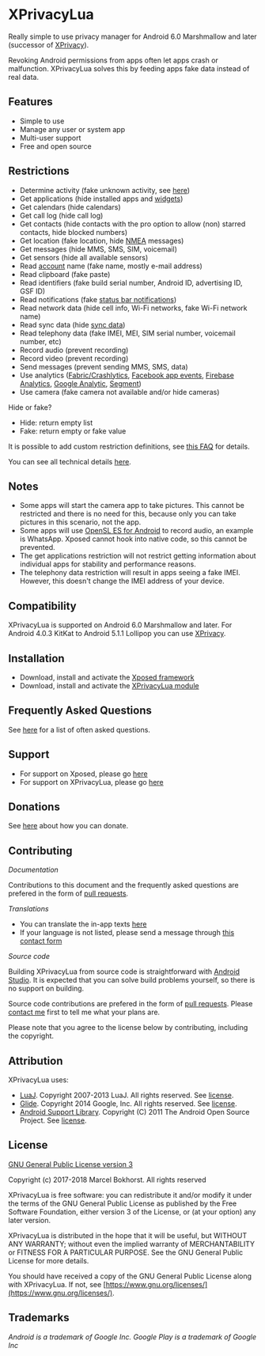 XPrivacyLua
===========


Really simple to use privacy manager for Android 6.0 Marshmallow and later (successor of [XPrivacy](https://forum.xda-developers.com/xposed/modules/xprivacy-ultimate-android-privacy-app-t2320783"]XPrivacy[/URL])).

Revoking Android permissions from apps often let apps crash or malfunction.
XPrivacyLua solves this by feeding apps fake data instead of real data.

Features
--------

* Simple to use
* Manage any user or system app
* Multi-user support
* Free and open source

Restrictions
------------

* Determine activity (fake unknown activity, see [here](https://developers.google.com/location-context/activity-recognition/))
* Get applications (hide installed apps and [widgets](https://developer.android.com/reference/android/appwidget/AppWidgetManager.html))
* Get calendars (hide calendars)
* Get call log (hide call log)
* Get contacts (hide contacts with the pro option to allow (non) starred contacts, hide blocked numbers)
* Get location (fake location, hide [NMEA](https://en.wikipedia.org/wiki/NMEA_0183) messages)
* Get messages (hide MMS, SMS, SIM, voicemail)
* Get sensors (hide all available sensors)
* Read [account](https://developer.android.com/reference/android/accounts/Account.html) name (fake name, mostly e-mail address)
* Read clipboard (fake paste)
* Read identifiers (fake build serial number, Android ID, advertising ID, GSF ID)
* Read notifications (fake [status bar notifications](https://developer.android.com/reference/android/service/notification/StatusBarNotification.html))
* Read network data (hide cell info, Wi-Fi networks, fake Wi-Fi network name)
* Read sync data (hide [sync data](https://developer.android.com/training/sync-adapters/creating-sync-adapter.html))
* Read telephony data (fake IMEI, MEI, SIM serial number, voicemail number, etc)
* Record audio (prevent recording)
* Record video (prevent recording)
* Send messages (prevent sending MMS, SMS, data)
* Use analytics ([Fabric/Crashlytics](https://get.fabric.io/), [Facebook app events](https://developers.facebook.com/docs/reference/androidsdk/current/facebook/com/facebook/appevents/appeventslogger.html/), [Firebase Analytics](https://firebase.google.com/docs/analytics/), [Google Analytic](https://www.google.com/analytics/), [Segment](https://segment.com/))
* Use camera (fake camera not available and/or hide cameras)

Hide or fake?

* Hide: return empty list
* Fake: return empty or fake value

It is possible to add custom restriction definitions, see [this FAQ](https://github.com/M66B/XPrivacyLua/blob/master/FAQ.md#FAQ8) for details.

You can see all technical details [here](https://github.com/M66B/XPrivacyLua/blob/master/app/src/main/assets/hooks.json).

Notes
-----

* Some apps will start the camera app to take pictures. This cannot be restricted and there is no need for this, because only you can take pictures in this scenario, not the app.
* Some apps will use [OpenSL ES for Android](https://developer.android.com/ndk/guides/audio/opensl-for-android.html) to record audio, an example is WhatsApp. Xposed cannot hook into native code, so this cannot be prevented.
* The get applications restriction will not restrict getting information about individual apps for stability and performance reasons.
* The telephony data restriction will result in apps seeing a fake IMEI. However, this doesn't change the IMEI address of your device.

Compatibility
-------------

XPrivacyLua is supported on Android 6.0 Marshmallow and later.
For Android 4.0.3 KitKat to Android 5.1.1 Lollipop you can use [XPrivacy](https://github.com/M66B/XPrivacy/blob/master/README.md).

Installation
------------

* Download, install and activate the [Xposed framework](http://forum.xda-developers.com/xposed)
* Download, install and activate the [XPrivacyLua module](http://repo.xposed.info/module/eu.faircode.xlua)

Frequently Asked Questions
--------------------------

See [here](https://github.com/M66B/XPrivacyLua/blob/master/FAQ.md) for a list of often asked questions.

Support
-------

* For support on Xposed, please go [here](http://forum.xda-developers.com/xposed)
* For support on XPrivacyLua, please go [here](https://forum.xda-developers.com/xposed/modules/xprivacylua6-0-android-privacy-manager-t3730663)

Donations
---------

See [here](https://lua.xprivacy.eu/) about how you can donate.

Contributing
------------

*Documentation*

Contributions to this document and the frequently asked questions
are prefered in the form of [pull requests](https://help.github.com/articles/creating-a-pull-request/).

*Translations*

* You can translate the in-app texts [here](https://crowdin.com/project/xprivacylua/)
* If your language is not listed, please send a message through [this contact form](https://contact.faircode.eu/)

*Source code*

Building XPrivacyLua from source code is straightforward with [Android Studio](http://developer.android.com/sdk/).
It is expected that you can solve build problems yourself, so there is no support on building.

Source code contributions are prefered in the form of [pull requests](https://help.github.com/articles/creating-a-pull-request/).
Please [contact me](https://contact.faircode.eu/) first to tell me what your plans are.

Please note that you agree to the license below by contributing, including the copyright.

Attribution
-----------

XPrivacyLua uses:

* [LuaJ](https://sourceforge.net/projects/luaj/). Copyright 2007-2013 LuaJ. All rights reserved. See [license](http://luaj.sourceforge.net/license.txt).
* [Glide](https://bumptech.github.io/glide/). Copyright 2014 Google, Inc. All rights reserved. See [license](https://raw.githubusercontent.com/bumptech/glide/master/LICENSE).
* [Android Support Library](https://developer.android.com/tools/support-library/). Copyright (C) 2011 The Android Open Source Project. See [license](https://android.googlesource.com/platform/frameworks/support/+/master/LICENSE.txt).

License
-------

[GNU General Public License version 3](https://www.gnu.org/licenses/gpl.txt)

Copyright (c) 2017-2018 Marcel Bokhorst. All rights reserved

XPrivacyLua is free software: you can redistribute it and/or modify
it under the terms of the GNU General Public License as published by
the Free Software Foundation, either version 3 of the License, or
(at your option) any later version.

XPrivacyLua is distributed in the hope that it will be useful,
but WITHOUT ANY WARRANTY; without even the implied warranty of
MERCHANTABILITY or FITNESS FOR A PARTICULAR PURPOSE.  See the
GNU General Public License for more details.

You should have received a copy of the GNU General Public License
along with XPrivacyLua. If not, see [https://www.gnu.org/licenses/](https://www.gnu.org/licenses/).

Trademarks
----------

*Android is a trademark of Google Inc. Google Play is a trademark of Google Inc*
